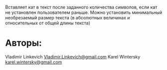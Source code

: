 Вставляет кат в текст после заданного количества символов, если кат не установлен
пользователем раньше. Можно установить минимальный необрезаемый размер текста (в абсолютных величинах
и относительных от общей длины текста)

# Авторы: 

Vladimir Linkevich <Vladimir.Linkevich@gmail.com>
Karel Wintersky <karel.wintersky@gmail.com>

